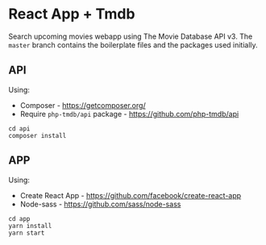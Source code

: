 # React App + Tmdb
Search upcoming movies webapp using The Movie Database API v3.
The `master` branch contains the boilerplate files and the packages used initially.

## API
Using:
- Composer - https://getcomposer.org/
- Require `php-tmdb/api` package - https://github.com/php-tmdb/api

```
cd api
composer install
```

## APP
Using:
- Create React App - https://github.com/facebook/create-react-app
- Node-sass - https://github.com/sass/node-sass

```
cd app
yarn install
yarn start
```